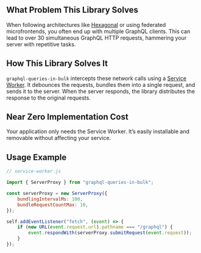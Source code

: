 ## What Problem This Library Solves

When following architectures like [Hexagonal](https://en.wikipedia.org/wiki/Hexagonal_architecture_(software)) or using federated microfrontends, you often end up with multiple GraphQL clients. This can lead to over 30 simultaneous GraphQL HTTP requests, hammering your server with repetitive tasks.

## How This Library Solves It

`graphql-queries-in-bulk` intercepts these network calls using a [Service Worker](https://developer.mozilla.org/en-US/docs/Web/API/Service_Worker_API). It debounces the requests, bundles them into a single request, and sends it to the server. When the server responds, the library distributes the response to the original requests.

## Near Zero Implementation Cost

Your application only needs the Service Worker. It’s easily installable and removable without affecting your service.

## Usage Example

```js
// service-worker.js

import { ServerProxy } from "graphql-queries-in-bulk";

const serverProxy = new ServerProxy({
	bundlingIntervalMs: 100,
	bundleRequestCountMax: 10,
});

self.addEventListener("fetch", (event) => {
	if (new URL(event.request.url).pathname === "/graphql") {
		event.respondWith(serverProxy.submitRequest(event.request));
	}
});
```
